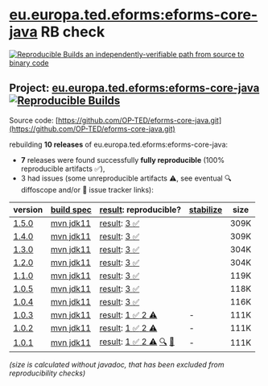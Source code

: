 [eu.europa.ted.eforms:eforms-core-java](https://central.sonatype.com/artifact/eu.europa.ted.eforms/eforms-core-java/versions) RB check
=======

[![Reproducible Builds](https://reproducible-builds.org/images/logos/rb.svg) an independently-verifiable path from source to binary code](https://reproducible-builds.org/)

## Project: [eu.europa.ted.eforms:eforms-core-java](https://central.sonatype.com/artifact/eu.europa.ted.eforms/eforms-core-java/versions) [![Reproducible Builds](https://img.shields.io/endpoint?url=https://raw.githubusercontent.com/jvm-repo-rebuild/reproducible-central/master/content/eu/europa/ted/eforms/eforms-core-java/badge.json)](https://github.com/jvm-repo-rebuild/reproducible-central/blob/master/content/eu/europa/ted/eforms/eforms-core-java/README.md)

Source code: [https://github.com/OP-TED/eforms-core-java.git](https://github.com/OP-TED/eforms-core-java.git)

rebuilding **10 releases** of eu.europa.ted.eforms:eforms-core-java:
- **7** releases were found successfully **fully reproducible** (100% reproducible artifacts :white_check_mark:),
- 3 had issues (some unreproducible artifacts :warning:, see eventual :mag: diffoscope and/or :memo: issue tracker links):

| version | [build spec](/BUILDSPEC.md) | [result](https://reproducible-builds.org/docs/jvm/): reproducible? | [stabilize](https://github.com/google/oss-rebuild/blob/main/cmd/stabilize/README.md) | size |
| -- | --------- | ------ | ------ | -- |
| [1.5.0](https://central.sonatype.com/artifact/eu.europa.ted.eforms/eforms-core-java/1.5.0/pom) | [mvn jdk11](eforms-core-java-1.5.0.buildspec) | [result](eforms-core-java-1.5.0.buildinfo): [3 :white_check_mark: ](eforms-core-java-1.5.0.buildcompare) | | 309K |
| [1.4.0](https://central.sonatype.com/artifact/eu.europa.ted.eforms/eforms-core-java/1.4.0/pom) | [mvn jdk11](eforms-core-java-1.4.0.buildspec) | [result](eforms-core-java-1.4.0.buildinfo): [3 :white_check_mark: ](eforms-core-java-1.4.0.buildcompare) | | 309K |
| [1.3.0](https://central.sonatype.com/artifact/eu.europa.ted.eforms/eforms-core-java/1.3.0/pom) | [mvn jdk11](eforms-core-java-1.3.0.buildspec) | [result](eforms-core-java-1.3.0.buildinfo): [3 :white_check_mark: ](eforms-core-java-1.3.0.buildcompare) | | 304K |
| [1.2.0](https://central.sonatype.com/artifact/eu.europa.ted.eforms/eforms-core-java/1.2.0/pom) | [mvn jdk11](eforms-core-java-1.2.0.buildspec) | [result](eforms-core-java-1.2.0.buildinfo): [3 :white_check_mark: ](eforms-core-java-1.2.0.buildcompare) | | 304K |
| [1.1.0](https://central.sonatype.com/artifact/eu.europa.ted.eforms/eforms-core-java/1.1.0/pom) | [mvn jdk11](eforms-core-java-1.1.0.buildspec) | [result](eforms-core-java-1.1.0.buildinfo): [3 :white_check_mark: ](eforms-core-java-1.1.0.buildcompare) | | 119K |
| [1.0.5](https://central.sonatype.com/artifact/eu.europa.ted.eforms/eforms-core-java/1.0.5/pom) | [mvn jdk11](eforms-core-java-1.0.5.buildspec) | [result](eforms-core-java-1.0.5.buildinfo): [3 :white_check_mark: ](eforms-core-java-1.0.5.buildcompare) | | 118K |
| [1.0.4](https://central.sonatype.com/artifact/eu.europa.ted.eforms/eforms-core-java/1.0.4/pom) | [mvn jdk11](eforms-core-java-1.0.4.buildspec) | [result](eforms-core-java-1.0.4.buildinfo): [3 :white_check_mark: ](eforms-core-java-1.0.4.buildcompare) | | 116K |
| [1.0.3](https://central.sonatype.com/artifact/eu.europa.ted.eforms/eforms-core-java/1.0.3/pom) | [mvn jdk11](eforms-core-java-1.0.3.buildspec) | [result](eforms-core-java-1.0.3.buildinfo): [1 :white_check_mark:  2 :warning:](eforms-core-java-1.0.3.buildcompare) | - | 111K |
| [1.0.2](https://central.sonatype.com/artifact/eu.europa.ted.eforms/eforms-core-java/1.0.2/pom) | [mvn jdk11](eforms-core-java-1.0.2.buildspec) | [result](eforms-core-java-1.0.2.buildinfo): [1 :white_check_mark:  2 :warning:](eforms-core-java-1.0.2.buildcompare) | - | 111K |
| [1.0.1](https://central.sonatype.com/artifact/eu.europa.ted.eforms/eforms-core-java/1.0.1/pom) | [mvn jdk11](eforms-core-java-1.0.1.buildspec) | [result](eforms-core-java-1.0.1.buildinfo): [1 :white_check_mark:  2 :warning:](eforms-core-java-1.0.1.buildcompare) [:mag:](eforms-core-java-1.0.1.diffoscope) [:memo:](https://github.com/OP-TED/eforms-core-java/pull/12) | - | 111K |

<i>(size is calculated without javadoc, that has been excluded from reproducibility checks)</i>
